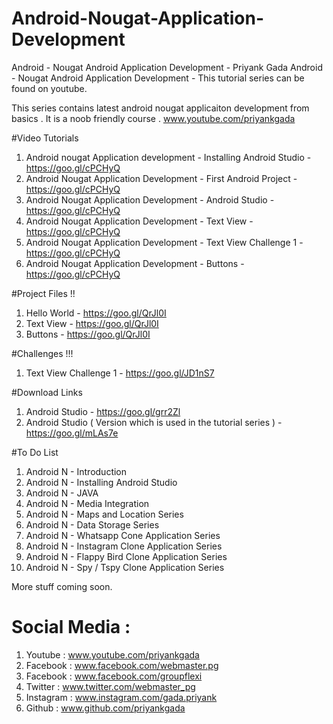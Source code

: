 # Android-Nougat-Application-Development
Android - Nougat Android Application Development - Priyank Gada
Android - Nougat Android Application Development - This tutorial series can be found on youtube.

This series contains latest android nougat applicaiton development from basics . It is a noob friendly course . 
www.youtube.com/priyankgada


#Video Tutorials 

1. Android nougat Application development - Installing Android Studio - https://goo.gl/cPCHyQ
2. Android Nougat Application Development - First Android Project - https://goo.gl/cPCHyQ
3. Android Nougat Application Development - Android Studio - https://goo.gl/cPCHyQ
4. Android Nougat Application Development - Text View - https://goo.gl/cPCHyQ
5. Android Nougat Application Development - Text View Challenge 1 - https://goo.gl/cPCHyQ
6. Android Nougat Application Development - Buttons - https://goo.gl/cPCHyQ

#Project Files !!

1. Hello World - https://goo.gl/QrJl0I
2. Text View - https://goo.gl/QrJl0I
2. Buttons - https://goo.gl/QrJl0I

#Challenges !!!

1. Text View Challenge 1 - https://goo.gl/JD1nS7

#Download Links 

1. Android Studio - https://goo.gl/grr2Zl
2. Android Studio ( Version which is used in the tutorial series ) - https://goo.gl/mLAs7e

#To Do List
1. Android N - Introduction
2. Android N - Installing Android Studio
3. Android N - JAVA
4. Android N - Media Integration
5. Android N - Maps and Location Series
6. Android N - Data Storage Series 
7. Android N - Whatsapp Cone Application Series
8. Android N - Instagram Clone Application Series
9. Android N - Flappy Bird Clone Application Series
10. Android N - Spy / Tspy Clone Application Series

More stuff coming soon.

# Social Media :
1. Youtube : www.youtube.com/priyankgada
2. Facebook : www.facebook.com/webmaster.pg
3. Facebook : www.facebook.com/groupflexi
4. Twitter : www.twitter.com/webmaster_pg
5. Instagram : www.instagram.com/gada.priyank
6. Github : www.github.com/priyankgada
